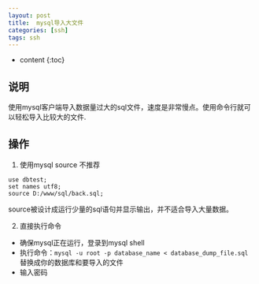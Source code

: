 ```yaml
---
layout: post
title:  mysql导入大文件
categories: [ssh]
tags: ssh
---
```


* content
{:toc}

## 说明
使用mysql客户端导入数据量过大的sql文件，速度是非常慢点。使用命令行就可以轻松导入比较大的文件.

## 操作

1. 使用mysql source 不推荐
```mysql
use dbtest;
set names utf8;
source D:/www/sql/back.sql;
```
source被设计成运行少量的sql语句并显示输出，并不适合导入大量数据。

2. 直接执行命令
* 确保mysql正在运行，登录到mysql shell
*  执行命令：`mysql -u root -p database_name < database_dump_file.sql`
   替换成你的数据库和要导入的文件
* 输入密码

